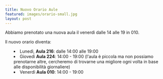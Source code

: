 ```yaml
---
title: Nuovo Orario Aule
featured: images/orario-small.jpg
layout: post
---
```


Abbiamo prenotato una nuova aula il venerdì dalle 14 alle 19 in 010.
<br>

Il nuovo orario diventa:

<ul style="list-style:inside disc; padding-left: 2em">
	<li>Lunedì, <strong>Aula 216</strong>: dalle 14:00 alle 19:00 </li>
	<li>Giovedì <strong>Aula 224</strong>: 14:00 - 19:00 (l'aula è piccola ma non possiamo prenotarne altre, cercheremo di trovarne una migliore ogni volta in base alle disponibilità giornaliere)</li>
	<li>Venerdì <strong>Aula 010</strong>: 14:00 - 19:00</li>


</ul>